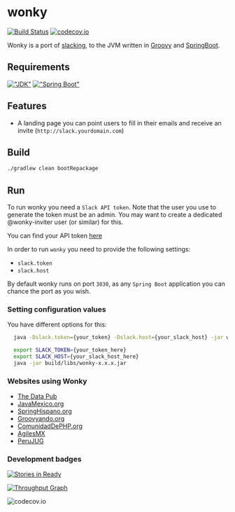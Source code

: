 # wonky
[![Build Status](https://travis-ci.org/domix/wonky.svg)](https://travis-ci.org/domix/wonky)
[![codecov.io](http://codecov.io/github/domix/wonky/coverage.svg?branch=master)](http://codecov.io/github/domix/wonky?branch=master)

Wonky is a port of [slacking](https://github.com/rauchg/slackin/), to the JVM written in [Groovy](http://www.groovy-lang.org) and [SpringBoot](http://projects.spring.io/spring-boot/).

Requirements
-----------

[!["JDK"](https://img.shields.io/badge/JDK-8.0+-F30000.svg?style=flat)](http://www.oracle.com/technetwork/java/javase/downloads/jdk8-downloads-2133151.html)
[!["Spring Boot"](https://img.shields.io/badge/Spring%20Boot-1.4.x-green.svg?style=flat)](http://docs.spring.io/spring-boot/docs/1.4.x/reference/htmlsingle/)

## Features

- A landing page you can point users to fill in their emails and receive an invite (`http://slack.yourdomain.com`)

## Build

```bash
./gradlew clean bootRepackage
```

## Run

To run wonky you need a `Slack API token`. Note that the user you use to generate the token must be an admin. You may want to create a dedicated @wonky-inviter user (or similar) for this.

You can find your API token [here](http://api.slack.com/web)

In order to run `wonky` you need to provide the following settings:

- `slack.token`
- `slack.host`

By default wonky runs on port `3030`, as any `Spring Boot` application you can chance the port as you wish.

### Setting configuration values

You have different options for this:

```bash
  java -Dslack.token={your_token} -Dslack.host={your_slack_host} -jar wonky-x.x.x.jar
```


```bash
  export SLACK_TOKEN={your_token_here}
  export SLACK_HOST={your_slack_host_here}
  java -jar build/libs/wonky-x.x.x.jar
  ```


### Websites using Wonky

- [The Data Pub](http://slack.thedata.pub)
- [JavaMexico.org](http://slack.javamexico.org)
- [SpringHispano.org](http://slack.springhispano.org)
- [Groovyando.org](http://slack.groovyando.org)
- [ComunidadDePHP.org](http://slack.comunidaddephp.org/)
- [AgilesMX](https://agilesmx.herokuapp.com/)
- [PeruJUG](http://slack.perujug.org/)

### Development badges

[![Stories in Ready](https://badge.waffle.io/domix/wonky.svg?label=ready&title=Ready)](http://waffle.io/domix/wonky)

[![Throughput Graph](https://graphs.waffle.io/domix/wonky/throughput.svg)](https://waffle.io/domix/wonky/metrics)

![codecov.io](http://codecov.io/github/domix/wonky/branch.svg?branch=master)

